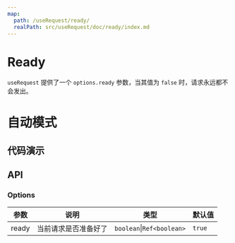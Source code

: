 ```yaml
---
map:
  path: /useRequest/ready/
  realPath: src/useRequest/doc/ready/index.md
---
```


# Ready

`useRequest` 提供了一个 `options.ready` 参数，当其值为 `false` 时，请求永远都不会发出。

# 自动模式

## 代码演示

<demo src="./demo/demo.vue"
  language="vue"
  title=""
  desc="每次 ready 从 false 变为 true 时，都会重新发起请求">
</demo>

## API

### Options

| 参数  | 说明                 | 类型      | 默认值 |
| ----- | -------------------- | --------- | ------ |
| ready | 当前请求是否准备好了 | `boolean`\|`Ref<boolean>` | `true` |


